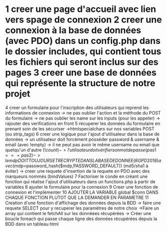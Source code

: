 1 creer une page d'accueil avec lien vers spage de connexion
2 creer une connexion à la base de données (avec PDO) dans un config.php dans le
dossier includes, qui contient tous les fichiers qui seront inclus sur des pages
3 creer une base de données qui représente la structure de notre projet
=========================================================================================
4 creer un formulaire pour l'inscription des utilisateurs qui reprend les informations
de connexion
-> ne pas oublier l'action et la méthode du POST du formulaire
-> ne pas oublier les name sur les inputs (pour les appeler)
-> rajouter des verifications en front
5 récuperer les données du formulaire en prenant soin de les sécuriser
->htmlspecialchars sur nos variables POST (ou strip_tags)
6 creer une logique pour l'ajout d'utilisateur dans la base de données
-> un utilisateur doit forcément posséder password & username & email (avec !empty)
-> il ne peut pas avoir le même username ou email que quelqu'un d'autre (!$count)
-> l'utilisateur doit vérifier son mot de passe (pas1===pas2)
-> le mdp DOIT TOUJOURS ETRE CRYPTE DANS LA BASE DE DONNEE (RGPD 2018) 
    avec ($mdp=password_hash($mdp,PASSWORD_DEFAULT)) (md5/sha1 à éviter)
-> creer une requete d'insertion de la requete en PDO avec des marqueurs nommés (bindValues)
7 Factoriser le conde en créant une fonction qui réalise l'ajout d'utilisateurs dans un functions.php à partir de variables
8 ajuster le formulaire pour la connexion
9 Creer une fonction de connexion et l'implémenter
10 AJOUTER LA VARIABLE global $conn DANS CHAQUE FONCTION PLUTOT QUE LA DEMANDER EN PARAMETRE
11 Creation d'une fonction d'affichage des données depuis la BDD
-> faire une requete SELECT pour y recuperer les paramètres de notre choix
->Faire un array qui contient le fetchAll sur les donnéees récupérées
-> Créer une boucle foreach qui passe chaque ligne des données récupérées depuis la BDD dans un tableau html